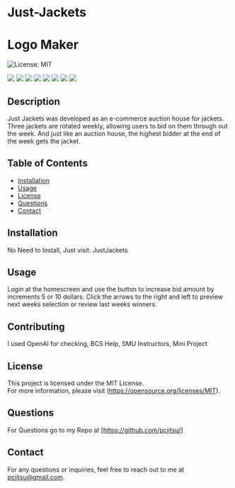 # Just-Jackets

# Logo Maker

![License: MIT](https://img.shields.io/badge/License-MIT-yellow.svg)

<p>
<img src ="https://img.shields.io/badge/-React-blue" />
<img src ="https://img.shields.io/badge/-MongoDB-purple" />
<img src="https://img.shields.io/badge/-Mongoose-orange" />
<img src="https://img.shields.io/badge/-React Bootstrap-pink" />
<img src="https://img.shields.io/badge/-GraphQL-gold" />
<img src="https://img.shields.io/badge/-JavaScript-yellow" />
<img src ="https://img.shields.io/badge/-Express-red" />
<img src="https://img.shields.io/badge/-Node-green" />
</p>

## Description

Just Jackets was developed as an e-commerce auction house for jackets. Three jackets are rotated weekly, allowing users to bid on them through out the week. And just like an auction house, the highest bidder at the end of the week gets the jacket.

## Table of Contents

- [Installation](#installation)
- [Usage](#usage)
- [License](#license)
- [Questions](#questions)
- [Contact](#contact)

## Installation

No Need to Install, Just visit: JustJackets

## Usage

Login at the homescreen and use the button to increase bid amount by increments 5 or 10 dollars.
Click the arrows to the right and left to preview next weeks selection or review last weeks winners.

## Contributing

I used OpenAI for checking, BCS Help, SMU Instructors, Mini Project


## License

This project is licensed under the MIT License.  
For more information, please visit (https://opensource.org/licenses/MIT).

## Questions

For Questions go to my Repo at [https://github.com/pcjitsu/]

## Contact

For any questions or inquiries, feel free to reach out to me at pcjitsu@gmail.com.